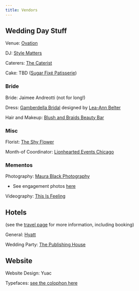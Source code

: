 ```yaml
---
title: Vendors
---
```


## Wedding Day Stuff

Venue: [Ovation](https://www.ovationchicago.com/)

DJ: [Style Matters](https://www.stylemattersdjs.com/)

Caterers: [The Caterist](https://thecaterist.com/)

Cake: TBD ([Sugar Fixé Patisserie](https://www.sugarfixe.com/))

### Bride

Bride: Jaimee Andreotti (not for long!)

Dress: [Gamberdella Bridal](https://www.gamberdella.com/) designed by [Lea-Ann Belter](https://lea-annbelter.com/)

Hair and Makeup: [Blush and Braids Beauty Bar](https://www.blushandbraidsbeautybar.com/)

### Misc

Florist: [The Shy Flower](https://theshyflower.com/)

Month-of Coordinator: [Lionhearted Events Chicago](https://www.lionheartedevents.com/chicago)

### Mementos

Photography: [Maura Black Photography](https://maurablackphotography.squarespace.com/)
- See engagement photos [here](/vendors/engagement-photos.html)

Videography: [This Is Feeling](https://thisisfeeling.com/video/)

## Hotels
(see the [travel page](/travel#getting-rest) for more information, including booking)

General: [Hyatt](https://www.hyatt.com/en-US/hotel/illinois/hyatt-house-chicago-west-loop-fulton-market/chixl)

Wedding Party: [The Publishing House](https://www.publishinghousebnb.com/)

## Website

Website Design: Yuac

Typefaces: [see the colophon here](/vendors/colophon.html)

